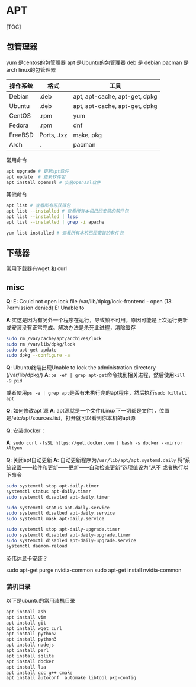 # APT

[TOC]

## 包管理器

yum 是centos的包管理器
apt 是Ubuntu的包管理器
deb 是 debian
pacman  是arch linux的包管理器



|操作系统	|格式	|工具|
| ---- | ---- | ---- |
|Debian	|.deb	|apt, apt-cache, apt-get, dpkg |
|Ubuntu	|.deb	|apt, apt-cache, apt-get, dpkg |
|CentOS	|.rpm	|yum |
|Fedora	|.rpm	|dnf |
|FreeBSD|Ports, .txz|	make, pkg |
|Arch |   .|	pacman |

常用命令

``` bash
apt upgrade # 更新apt软件
apt update  # 更新软件包
apt install openssl # 安装openssl软件

```

其他命令

``` bash
apt list # 查看所有可获得包
apt list --installed # 查看所有本机已经安装的软件包
apt list --installed | less
apt list --installed | grep -i apache

yum list installed # 查看所有本机已经安装的软件包
```

## 下载器

常用下载器有wget 和 curl



## misc

**Q**: E: Could not open lock file /var/lib/dpkg/lock-frontend - open (13: Permission denied) E: Unable to 

**A**:实这是因为有另外一个程序在运行，导致锁不可用。原因可能是上次运行更新或安装没有正常完成。解决办法是杀死此进程，清除缓存

```bash
sudo rm /var/cache/apt/archives/lock
sudo rm /var/lib/dpkg/lock
sudo apt-get update
sudo dpkg --configure -a
```



**Q**: Ubuntu终端出现Unable to lock the administration directory (/var/lib/dpkg/)
**A**: ` ps -ef | grep apt-get `命令找到相关进程，然后使用`kill -9 pid`

或者使用`ps -e | grep apt`是否有未执行完的apt程序，然后执行`sudo killall apt`


**Q**: 如何修改apt 源
**A**: 
apt源就是一个文件(Linux下一切都是文件)，位置是/etc/apt/sources.list，打开就可以看到你本机的apt源


**Q**: 安装docker：

**A**: `sudo curl -fsSL https://get.docker.com | bash -s docker --mirror Aliyun`


**Q**: 关闭apt自动更新
**A**: 
自动更新程序为`/usr/lib/apt/apt.systemd.daily`
将“系统设置——软件和更新——更新——自动检查更新”选项值设为“从不
或者执行以下命令 
``` bash
sudo systemctl stop apt-daily.timer
systemctl status apt-daily.timer
sudo systemctl disabled apt-daily.timer

sudo systemctl status apt-daily.service
sudo systemctl disalbed apt-daily.service
sudo systemctl mask apt-daily.service

sudo systemctl stop apt-daily-upgrade.timer
sudo systemctl disabled apt-daily-upgrade.timer
sudo systemctl disabled apt-daily-upgrade.service
systemctl daemon-reload
```

英伟达显卡安装？

sudo apt-get purge nvidia-common
sudo apt-get install nvidia-common



### 装机目录

以下是ubuntu的常用装机目录

``` bash
apt install zsh
apt install vim
apt install git
apt install wget curl
apt install python2
apt install python3
apt install nodejs
apt install perl
apt install sqlite
apt install docker
apt install lua
apt install gcc g++ cmake
apt install autoconf  automake libtool pkg-config
```
